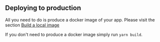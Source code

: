 ## Deploying to production

All you need to do is produce a docker image of your app. Please visit the section [Build a local image](./docker#build-a-local-image)

If you don't need to produce a docker image simply run `yarn build`.


